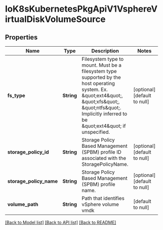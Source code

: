 # IoK8sKubernetesPkgApiV1VsphereVirtualDiskVolumeSource

## Properties
Name | Type | Description | Notes
------------ | ------------- | ------------- | -------------
**fs_type** | **String** | Filesystem type to mount. Must be a filesystem type supported by the host operating system. Ex. \&quot;ext4\&quot;, \&quot;xfs\&quot;, \&quot;ntfs\&quot;. Implicitly inferred to be \&quot;ext4\&quot; if unspecified. | [optional] [default to null]
**storage_policy_id** | **String** | Storage Policy Based Management (SPBM) profile ID associated with the StoragePolicyName. | [optional] [default to null]
**storage_policy_name** | **String** | Storage Policy Based Management (SPBM) profile name. | [optional] [default to null]
**volume_path** | **String** | Path that identifies vSphere volume vmdk | [default to null]

[[Back to Model list]](../README.md#documentation-for-models) [[Back to API list]](../README.md#documentation-for-api-endpoints) [[Back to README]](../README.md)



